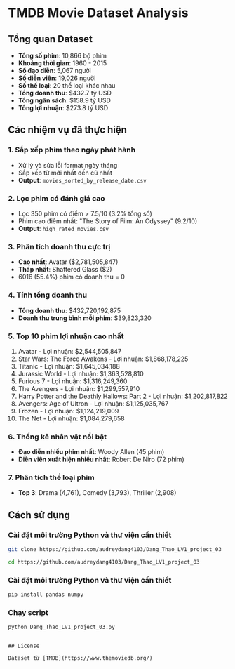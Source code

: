 # TMDB Movie Dataset Analysis

## Tổng quan Dataset

- **Tổng số phim**: 10,866 bộ phim
- **Khoảng thời gian**: 1960 - 2015
- **Số đạo diễn**: 5,067 người
- **Số diễn viên**: 19,026 người  
- **Số thể loại**: 20 thể loại khác nhau
- **Tổng doanh thu**: $432.7 tỷ USD
- **Tổng ngân sách**: $158.9 tỷ USD
- **Tổng lợi nhuận**: $273.8 tỷ USD

## Các nhiệm vụ đã thực hiện

### 1. Sắp xếp phim theo ngày phát hành
- Xử lý và sửa lỗi format ngày tháng
- Sắp xếp từ mới nhất đến cũ nhất
- **Output**: `movies_sorted_by_release_date.csv`

### 2. Lọc phim có đánh giá cao
- Lọc 350 phim có điểm > 7.5/10 (3.2% tổng số)
- Phim cao điểm nhất: "The Story of Film: An Odyssey" (9.2/10)
- **Output**: `high_rated_movies.csv`

### 3. Phân tích doanh thu cực trị
- **Cao nhất**: Avatar ($2,781,505,847)
- **Thấp nhất**: Shattered Glass ($2)
- 6016 (55.4%) phim có doanh thu = 0

### 4. Tính tổng doanh thu
- **Tổng doanh thu**: $432,720,192,875
- **Doanh thu trung bình mỗi phim**: $39,823,320

### 5. Top 10 phim lợi nhuận cao nhất
 1. Avatar - Lợi nhuận: $2,544,505,847
 2. Star Wars: The Force Awakens - Lợi nhuận: $1,868,178,225
 3. Titanic - Lợi nhuận: $1,645,034,188
 4. Jurassic World - Lợi nhuận: $1,363,528,810
 5. Furious 7 - Lợi nhuận: $1,316,249,360
 6. The Avengers - Lợi nhuận: $1,299,557,910
 7. Harry Potter and the Deathly Hallows: Part 2 - Lợi nhuận: $1,202,817,822
 8. Avengers: Age of Ultron - Lợi nhuận: $1,125,035,767
 9. Frozen - Lợi nhuận: $1,124,219,009
10. The Net - Lợi nhuận: $1,084,279,658

### 6. Thống kê nhân vật nổi bật
- **Đạo diễn nhiều phim nhất**: Woody Allen (45 phim)
- **Diễn viên xuất hiện nhiều nhất**: Robert De Niro (72 phim)

### 7. Phân tích thể loại phim
- **Top 3**: Drama (4,761), Comedy (3,793), Thriller (2,908)

## Cách sử dụng

### Cài đặt môi trường Python và thư viện cần thiết
```bash
git clone https://github.com/audreydang4103/Dang_Thao_LV1_project_03

cd https://github.com/audreydang4103/Dang_Thao_LV1_project_03
```

### Cài đặt môi trường Python và thư viện cần thiết
```bash
pip install pandas numpy 
```

### Chạy script
```python
python Dang_Thao_LV1_project_03.py
```

```

## License

Dataset từ [TMDB](https://www.themoviedb.org/)


